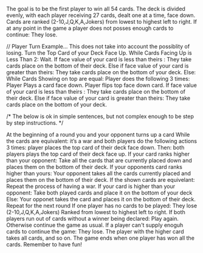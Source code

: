 The goal is to be the first player to win all 54 cards. 
The deck is divided evenly, with each player receiving 27 cards, dealt one at a time, face down. 
Cards are ranked (2-10,J,Q,K,A,Jokers) from lowest to highest left to right.
  If at any point in the game a player does not posses enough cards to continue:
    They lose.

// Player Turn Example... This does not take into account the possiblity of losing. 
Turn the Top Card of your Deck Face Up. 
  While Cards Facing Up is Less Than 2:
    Wait.
  If face value of your card is less than theirs :
    They take cards place on the bottom of their deck.
  Else if face value of your card is greater than theirs: 
    They take cards place on the bottom of your deck.
  Else:
    While Cards Showing on top are equal:
      Player does the following 3 times:
      Player Plays a card face down.
      Player flips top face down card.
        If face value of your card is less than theirs :
          They take cards place on the bottom of their deck.
        Else if face value of your card is greater than theirs: 
          They take cards place on the bottom of your deck.

/*   The below is ok in simple sentences, but not complex enough to be step by step instructions. */

At the beginning of a round you and your opponent turns up a card
While the cards are equivalent: 
  it’s a war and both players do the following actions 3 times:
    player places the top card of their deck face down.
  Then:
    both players plays the top card of their deck face up.
  If your card ranks higher than your opponent:
    Take all the cards that are currently placed down and places them on the bottom of their deck.
  If your opponents card ranks higher than yours:
    Your opponent takes all the cards currently placed and places them on the bottom of their deck.
  If the shown cards are equivelant:
    Repeat the process of having a war.
If your card is higher than your opponent:
  Take both played cards and place it on the bottom of your deck
Else:
  Your opponet takes the card and places it on the bottom of their deck.
    Repeat for the next round
If one player has no cards to be played:
  They lose
(2-10,J,Q,K,A,Jokers) Ranked from lowest to highest left to right.
If both players run out of cards without a winner being declared:
  Play again.
Otherwise continue the game as usual.
If a player can't supply enoguh cards to continue the game:
  They lose.
The player with the higher card takes all cards, and so on. 
The game ends when one player has won all the cards.
Remember to have fun!
